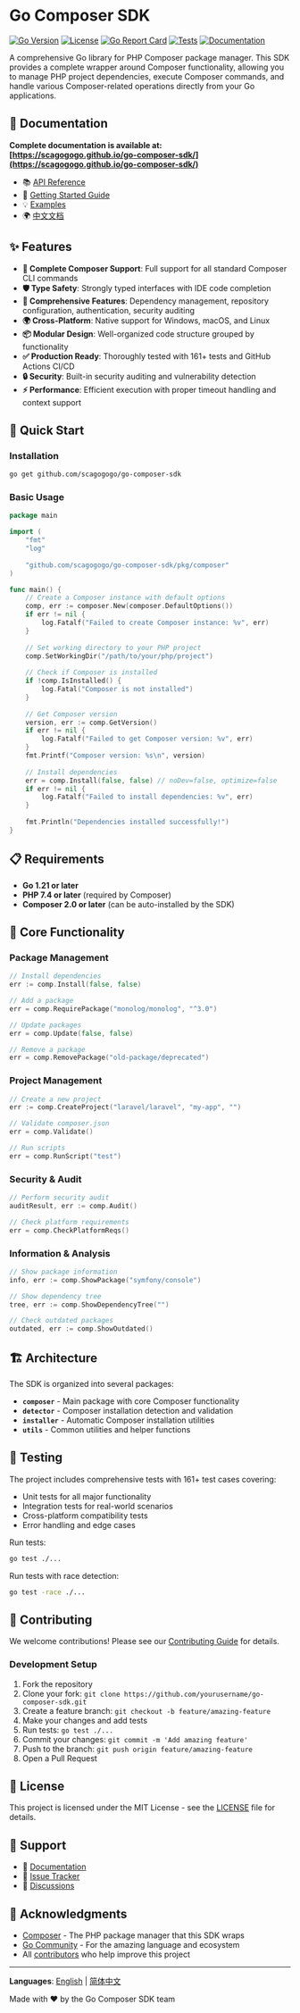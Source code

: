 # Go Composer SDK

[![Go Version](https://img.shields.io/github/go-mod/go-version/scagogogo/go-composer-sdk)](https://golang.org/)
[![License](https://img.shields.io/github/license/scagogogo/go-composer-sdk)](LICENSE)
[![Go Report Card](https://goreportcard.com/badge/github.com/scagogogo/go-composer-sdk)](https://goreportcard.com/report/github.com/scagogogo/go-composer-sdk)
[![Tests](https://github.com/scagogogo/go-composer-sdk/actions/workflows/test.yml/badge.svg)](https://github.com/scagogogo/go-composer-sdk/actions/workflows/test.yml)
[![Documentation](https://img.shields.io/badge/docs-available-brightgreen)](https://scagogogo.github.io/go-composer-sdk/)

A comprehensive Go library for PHP Composer package manager. This SDK provides a complete wrapper around Composer functionality, allowing you to manage PHP project dependencies, execute Composer commands, and handle various Composer-related operations directly from your Go applications.

## 📖 Documentation

**Complete documentation is available at: [https://scagogogo.github.io/go-composer-sdk/](https://scagogogo.github.io/go-composer-sdk/)**

- 📚 [API Reference](https://scagogogo.github.io/go-composer-sdk/api/)
- 🚀 [Getting Started Guide](https://scagogogo.github.io/go-composer-sdk/guide/getting-started)
- 💡 [Examples](https://scagogogo.github.io/go-composer-sdk/examples/)
- 🌍 [中文文档](https://scagogogo.github.io/go-composer-sdk/zh/)

## ✨ Features

- **🚀 Complete Composer Support**: Full support for all standard Composer CLI commands
- **🛡️ Type Safety**: Strongly typed interfaces with IDE code completion
- **🔧 Comprehensive Features**: Dependency management, repository configuration, authentication, security auditing
- **🌍 Cross-Platform**: Native support for Windows, macOS, and Linux
- **📦 Modular Design**: Well-organized code structure grouped by functionality
- **✅ Production Ready**: Thoroughly tested with 161+ tests and GitHub Actions CI/CD
- **🔒 Security**: Built-in security auditing and vulnerability detection
- **⚡ Performance**: Efficient execution with proper timeout handling and context support

## 🚀 Quick Start

### Installation

```bash
go get github.com/scagogogo/go-composer-sdk
```

### Basic Usage

```go
package main

import (
    "fmt"
    "log"
    
    "github.com/scagogogo/go-composer-sdk/pkg/composer"
)

func main() {
    // Create a Composer instance with default options
    comp, err := composer.New(composer.DefaultOptions())
    if err != nil {
        log.Fatalf("Failed to create Composer instance: %v", err)
    }
    
    // Set working directory to your PHP project
    comp.SetWorkingDir("/path/to/your/php/project")
    
    // Check if Composer is installed
    if !comp.IsInstalled() {
        log.Fatal("Composer is not installed")
    }
    
    // Get Composer version
    version, err := comp.GetVersion()
    if err != nil {
        log.Fatalf("Failed to get Composer version: %v", err)
    }
    fmt.Printf("Composer version: %s\n", version)
    
    // Install dependencies
    err = comp.Install(false, false) // noDev=false, optimize=false
    if err != nil {
        log.Fatalf("Failed to install dependencies: %v", err)
    }
    
    fmt.Println("Dependencies installed successfully!")
}
```

## 📋 Requirements

- **Go 1.21 or later**
- **PHP 7.4 or later** (required by Composer)
- **Composer 2.0 or later** (can be auto-installed by the SDK)

## 🔧 Core Functionality

### Package Management
```go
// Install dependencies
err := comp.Install(false, false)

// Add a package
err = comp.RequirePackage("monolog/monolog", "^3.0")

// Update packages
err = comp.Update(false, false)

// Remove a package
err = comp.RemovePackage("old-package/deprecated")
```

### Project Management
```go
// Create a new project
err := comp.CreateProject("laravel/laravel", "my-app", "")

// Validate composer.json
err = comp.Validate()

// Run scripts
err = comp.RunScript("test")
```

### Security & Audit
```go
// Perform security audit
auditResult, err := comp.Audit()

// Check platform requirements
err = comp.CheckPlatformReqs()
```

### Information & Analysis
```go
// Show package information
info, err := comp.ShowPackage("symfony/console")

// Show dependency tree
tree, err := comp.ShowDependencyTree("")

// Check outdated packages
outdated, err := comp.ShowOutdated()
```

## 🏗️ Architecture

The SDK is organized into several packages:

- **`composer`** - Main package with core Composer functionality
- **`detector`** - Composer installation detection and validation
- **`installer`** - Automatic Composer installation utilities
- **`utils`** - Common utilities and helper functions

## 🧪 Testing

The project includes comprehensive tests with 161+ test cases covering:

- Unit tests for all major functionality
- Integration tests for real-world scenarios
- Cross-platform compatibility tests
- Error handling and edge cases

Run tests:
```bash
go test ./...
```

Run tests with race detection:
```bash
go test -race ./...
```

## 🤝 Contributing

We welcome contributions! Please see our [Contributing Guide](CONTRIBUTING.md) for details.

### Development Setup

1. Fork the repository
2. Clone your fork: `git clone https://github.com/yourusername/go-composer-sdk.git`
3. Create a feature branch: `git checkout -b feature/amazing-feature`
4. Make your changes and add tests
5. Run tests: `go test ./...`
6. Commit your changes: `git commit -m 'Add amazing feature'`
7. Push to the branch: `git push origin feature/amazing-feature`
8. Open a Pull Request

## 📄 License

This project is licensed under the MIT License - see the [LICENSE](LICENSE) file for details.

## 🌟 Support

- 📖 [Documentation](https://scagogogo.github.io/go-composer-sdk/)
- 🐛 [Issue Tracker](https://github.com/scagogogo/go-composer-sdk/issues)
- 💬 [Discussions](https://github.com/scagogogo/go-composer-sdk/discussions)

## 🙏 Acknowledgments

- [Composer](https://getcomposer.org/) - The PHP package manager that this SDK wraps
- [Go Community](https://golang.org/community/) - For the amazing language and ecosystem
- All [contributors](https://github.com/scagogogo/go-composer-sdk/contributors) who help improve this project

---

**Languages**: [English](README.md) | [简体中文](README.zh.md)

Made with ❤️ by the Go Composer SDK team
